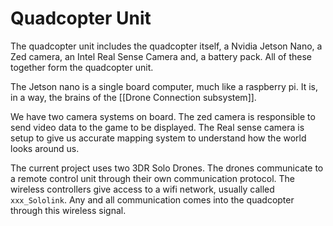 # Quadcopter Unit

The quadcopter unit includes the quadcopter itself, a Nvidia Jetson Nano, a Zed camera, an Intel Real Sense Camera and, a battery pack. All of these together form the quadcopter unit.

The Jetson nano is a single board computer, much like a raspberry pi. It is, in a way, the brains of the [[Drone Connection subsystem]]. 

We have two camera systems on board. The zed camera is responsible to send video data to the game to be displayed. The Real sense camera is setup to give us accurate mapping system to understand how the world looks around us.

The current project uses two 3DR Solo Drones. The drones communicate to a remote control unit through their own communication protocol. The wireless controllers give access to a wifi network, usually called `xxx_Sololink`.  Any and all communication comes into the quadcopter through this wireless signal.